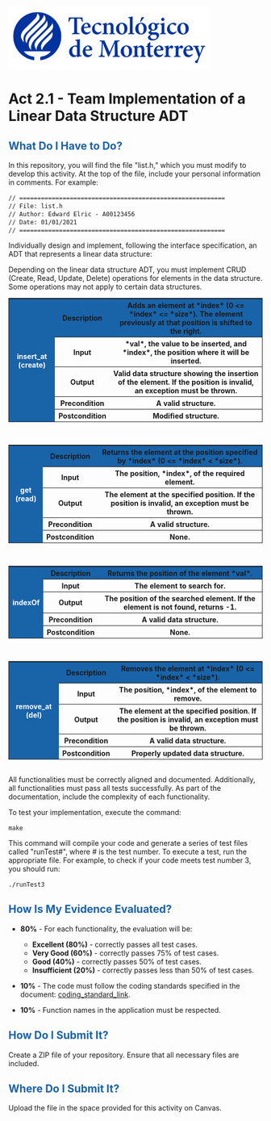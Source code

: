 ![Tec de Monterrey](images/logotecmty.png)
# Act 2.1 - Team Implementation of a Linear Data Structure ADT

## <span style="color: rgb(26, 99, 169);">What Do I Have to Do?</span>
In this repository, you will find the file "list.h," which you must modify to develop this activity. At the top of the file, include your personal information in comments. For example:
```
// =========================================================
// File: list.h
// Author: Edward Elric - A00123456
// Date: 01/01/2021
// =========================================================
```


Individually design and implement, following the interface specification, an ADT that represents a linear data structure:

Depending on the linear data structure ADT, you must implement CRUD (Create, Read, Update, Delete) operations for elements in the data structure. Some operations may not apply to certain data structures.

<table style="border-collapse: collapse; border: 1px solid;">
<thead>
<tr style="background-color: rgb(25, 99, 169);">
<th style="color: white;" rowspan="5">insert_at (create)</th>
<th>Description</th>
<th>Adds an element at *index* (0 <= *index* <= *size*). The element previously at that position is shifted to the right.</th>
</tr>
<tr>
<th>Input</th>
<th>*val*, the value to be inserted, and *index*, the position where it will be inserted.</th>
</tr>
<tr>
<th>Output</th>
<th>Valid data structure showing the insertion of the element. If the position is invalid, an exception must be thrown.</th>
</tr>
<tr>
<th>Precondition</th>
<th>A valid structure.</th>
</tr>
<tr>
<th>Postcondition</th>
<th>Modified structure.</th>
</tr>
</thead>
</table>

<br>

<table style="border-collapse: collapse; border: 1px solid;">
<thead>
<tr style="background-color: rgb(25, 99, 169);">
<th style="color: white;" rowspan="5">get (read)</th>
<th>Description</th>
<th>Returns the element at the position specified by *index* (0 <= *index* < *size*).</th>
</tr>
<tr>
<th>Input</th>
<th>The position, *index*, of the required element.</th>
</tr>
<tr>
<th>Output</th>
<th>The element at the specified position. If the position is invalid, an exception must be thrown.</th>
</tr>
<tr>
<th>Precondition</th>
<th>A valid structure.</th>
</tr>
<tr>
<th>Postcondition</th>
<th>None.</th>
</tr>
</thead>
</table>

<br>

<table style="border-collapse: collapse; border: 1px solid;">
<thead>
<tr style="background-color: rgb(25, 99, 169);">
<th style="color: white;" rowspan="5">indexOf</th>
<th>Description</th>
<th>Returns the position of the element *val*.</th>
</tr>
<tr>
<th>Input</th>
<th>The element to search for.</th>
</tr>
<tr>
<th>Output</th>
<th>The position of the searched element. If the element is not found, returns -1.</th>
</tr>
<tr>
<th>Precondition</th>
<th>A valid data structure.</th>
</tr>
<tr>
<th>Postcondition</th>
<th>None.</th>
</tr>
</thead>
</table>

<br>

<table style="border-collapse: collapse; border: 1px solid;">
<thead>
<tr style="background-color: rgb(25, 99, 169);">
<th style="color: white;" rowspan="5">remove_at (del)</th>
<th>Description</th>
<th>Removes the element at *index* (0 <= *index* < *size*).</th>
</tr>
<tr>
<th>Input</th>
<th>The position, *index*, of the element to remove.</th>
</tr>
<tr>
<th>Output</th>
<th>The element at the specified position. If the position is invalid, an exception must be thrown.</th>
</tr>
<tr>
<th>Precondition</th>
<th>A valid data structure.</th>
</tr>
<tr>
<th>Postcondition</th>
<th>Properly updated data structure.</th>
</tr>
</thead>
</table>

<br>
All functionalities must be correctly aligned and documented. Additionally, all functionalities must pass all tests successfully. As part of the documentation, include the complexity of each functionality.

To test your implementation, execute the command:
```
make
```
This command will compile your code and generate a series of test files called "runTest#", where # is the test number. To execute a test, run the appropriate file. For example, to check if your code meets test number 3, you should run:
```
./runTest3
```

## <span style="color: rgb(26, 99, 169);">**How Is My Evidence Evaluated?**</span>

- **80%** - For each functionality, the evaluation will be:
    - **Excellent (80%)** - correctly passes all test cases.
    - **Very Good (60%)** - correctly passes 75% of test cases.
    - **Good (40%)** - correctly passes 50% of test cases.
    - **Insufficient (20%)** - correctly passes less than 50% of test cases.

- **10%** - The code must follow the coding standards specified in the document: <span class="instructure_file_holder link_holder">[coding_standard_link](estandar.pdf)</span>.
- **10%** - Function names in the application must be respected.

## <span style="color: rgb(26, 99, 169);">**How Do I Submit It?**</span>
Create a ZIP file of your repository. Ensure that all necessary files are included.

## <span style="color: rgb(26, 99, 169);">**Where Do I Submit It?**</span>
Upload the file in the space provided for this activity on Canvas.
